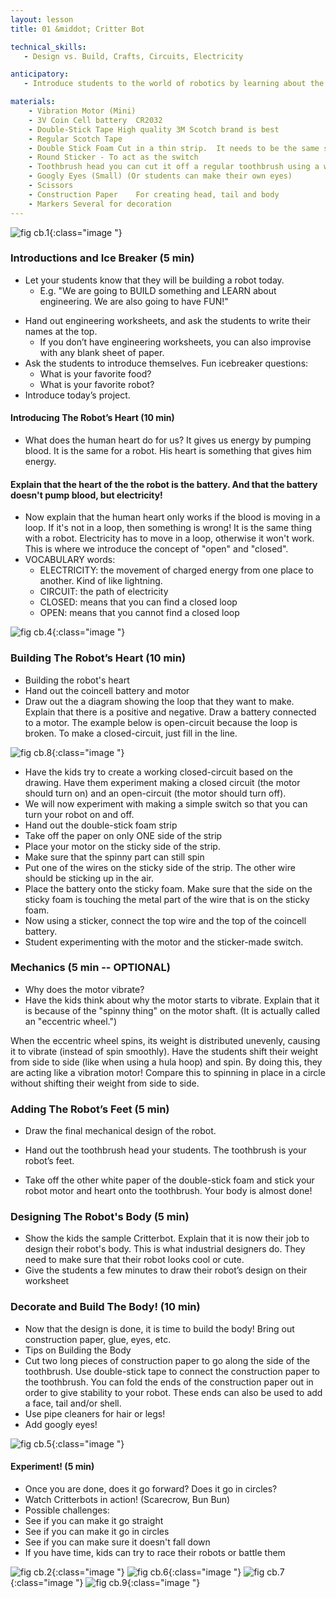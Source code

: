 ```yaml
---
layout: lesson
title: 01 &middot; Critter Bot

technical_skills:
   - Design vs. Build, Crafts, Circuits, Electricity

anticipatory:
   - Introduce students to the world of robotics by learning about the "heart" and "body" of robots while building a cute little critter robot!

materials:
    - Vibration Motor (Mini)
    - 3V Coin Cell battery	CR2032
    - Double-Stick Tape High quality 3M Scotch brand is best
    - Regular Scotch Tape
    - Double Stick Foam Cut in a thin strip.  It needs to be the same size as the toothbrush head
    - Round Sticker - To act as the switch
    - Toothbrush head you can cut it off a regular toothbrush using a wire cutter or thick shears
    - Googly Eyes (Small) (Or students can make their own eyes)
    - Scissors
    - Construction Paper	For creating head, tail and body
    - Markers Several for decoration
---
```

![fig cb.1](image1.png){:class="image "}

### Introductions and Ice Breaker (5 min)
- Let your students know that they will be building a robot today.  
   * E.g. "We are going to BUILD something and LEARN about engineering.  We are also going to have FUN!"
* Hand out engineering worksheets, and ask the students to write their names at the top.
   * If you don’t have engineering worksheets, you can also improvise with any blank sheet of paper.
* Ask the students to introduce themselves.  Fun icebreaker questions:
   * What is your favorite food?
   * What is your favorite robot?  
* Introduce today’s project.

#### Introducing The Robot’s Heart (10 min)
* What does the human heart do for us?  It gives us energy by pumping blood.  It is the same for a robot.  His heart is something that gives him energy.  

#### Explain that the heart of the the robot is the battery.  And that the battery doesn't pump blood, but electricity!
* Now explain that the human heart only works if the blood is moving in a loop.  If it's not in a loop, then something is wrong!  It is the same thing with a robot.  Electricity has to move in a loop, otherwise it won't work.  This is where we introduce the concept of "open" and "closed".  
* VOCABULARY words:
   * ELECTRICITY: the movement of charged energy from one place to another.  Kind of like lightning.
   * CIRCUIT: the path of electricity
   * CLOSED: means that you can find a closed loop 
   * OPEN: means that you cannot find a closed loop

![fig cb.4](image4.jpg){:class="image "}

### Building The Robot’s Heart (10 min)
   * Building the robot's heart
   * Hand out the coincell battery and motor
   * Draw out the a diagram showing the loop that they want to make.  Explain that there is a positive and negative.  Draw a battery connected to a motor.  The example below is open-circuit because the loop is broken.  To make a closed-circuit, just fill in the line.

![fig cb.8](image8.jpg){:class="image "}

   * Have the kids try to create a working closed-circuit based on the drawing.  Have them experiment making a closed circuit (the motor should turn on) and an open-circuit (the motor should turn off).
   * We will now experiment with making a simple switch so that you can turn your robot on and off.
   * Hand out the double-stick foam strip
   * Take off the paper on only ONE side of the strip
   * Place your motor on the sticky side of the strip.  
   * Make sure that the spinny part can still spin
   * Put one of the wires on the sticky side of the strip.  The other wire should be sticking up in the air.
   * Place the battery onto the sticky foam.  Make sure that the side on the sticky foam is touching the metal part of the wire that is on the sticky foam.
   * Now using a sticker, connect the top wire and the top of the coincell battery.  
   * Student experimenting with the motor and the sticker-made switch.


### Mechanics (5 min -- OPTIONAL)
   * Why does the motor vibrate?
   * Have the kids think about why the motor starts to vibrate.  Explain that it is because of the "spinny thing" on the motor shaft.  (It is actually called an "eccentric wheel.")  


When the eccentric wheel spins, its weight is distributed unevenly, causing it to vibrate (instead of spin smoothly).  Have the students shift their weight from side to side (like when using a hula hoop) and spin.  By doing this, they are acting like a vibration motor!  Compare this to spinning in place in a circle without shifting their weight from side to side.

### Adding The Robot’s Feet (5 min)
   * Draw the final mechanical design of the robot.

   * Hand out the toothbrush head your students.  The toothbrush is your robot’s feet.
   * Take off the other white paper of the double-stick foam and stick your robot motor and heart onto the toothbrush.  Your body is almost done!

### Designing The Robot's Body (5 min)
   * Show the kids the sample Critterbot.  Explain that it is now their job to design their robot's body.  This is what industrial designers do.  They need to make sure that their robot looks cool or cute. 
   * Give the students a few minutes to draw their robot’s design on their worksheet

### Decorate and Build The Body! (10 min)
   * Now that the design is done, it is time to build the body!  Bring out construction paper, glue, eyes, etc.
   * Tips on Building the Body
   * Cut two long pieces of construction paper to go along the side of the toothbrush.  Use double-stick tape to connect the construction paper to the toothbrush.  You can fold the ends of the construction paper out in order to give stability to your robot.  These ends can also be used to add a face, tail and/or shell.
   * Use pipe cleaners for hair or legs!
   * Add googly eyes!

![fig cb.5](image5.jpg){:class="image "}

#### Experiment! (5 min)
   * Once you are done, does it go forward?  Does it go in circles?  
   * Watch Critterbots in action! (Scarecrow, Bun Bun)
   * Possible challenges:
   * See if you can make it go straight
   * See if you can make it go in circles
   * See if you can make sure it doesn't fall down
   * If you have time, kids can try to race their robots or battle them

![fig cb.2](image2.jpg){:class="image "}
![fig cb.6](image6.jpg){:class="image "}
![fig cb.7](image7.jpg){:class="image "}
![fig cb.9](image9.jpg){:class="image "}